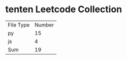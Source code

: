 # tenten Leetcode Collection

<table><tr><td>File Type</td><td>Number</td></tr><tr><td>py</td><td>15</td></tr><tr><td>js</td><td>4</td></tr><tr><td>Sum</td><td>19</td></tr></table>